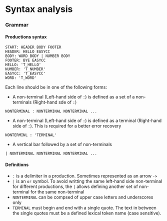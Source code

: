 # Syntax analysis

### Grammar

#### Productions syntax

```
START: HEADER BODY FOOTER
HEADER: HELLO EASYCC
BODY: WORD BODY | NUMBER BODY
FOOTER: BYE EASYCC
HELLO: 'T_HELLO'
NUMBER: 'T_NUMBER'
EASYCC: 'T_EASYCC'
WORD: 'T_WORD'
```

Each line should be in one of the following forms:

* A non-terminal (Left-hand side of `:`) is defined as a set of a non-terminals (Right-hand sde of `:`)
```
NONTERMINAL : NONTERMINAL NONTERMINAL ...
```

* A non-terminal (Left-hand side of `:`) is defined as a terminal (Right-hand side of `:`). This is required for a better error recovery
```
NONTERMINL : 'TERMINAL'
```

* A vertical bar followed by a set of non-terminals
```
| NONTERMINAL NONTERMINAL NONTERMINAL ...
```

#### Definitions
* `:` is a delimiter in a production. Sometimes represented as an arrow `->`
* `|` is an `or` symbol. To avoid writting the same left-hand side non-terminal for different productions, the `|` allows defining another set of non-terminal for the same non-terminal
* `NONTERMINAL` can be compsed of upper case letters and underscores only
* `TERMINAL` must begin and end with a single quote. The text in between the single quotes must be a defined lexical token name (case sensitive).
